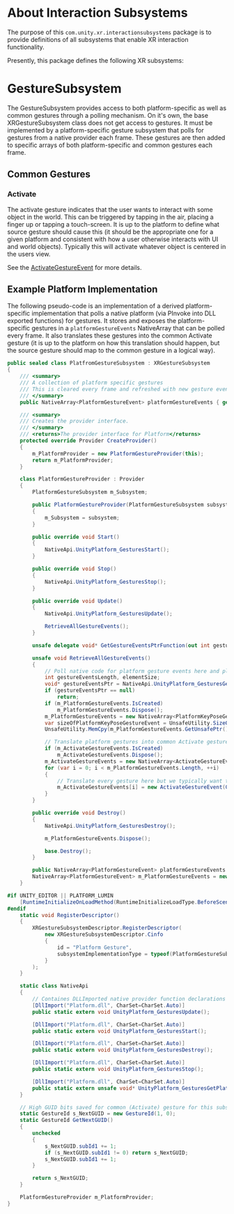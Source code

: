 # About Interaction Subsystems

The purpose of this `com.unity.xr.interactionsubsystems` package is to provide definitions of all subsystems that enable XR interaction functionality.

Presently, this package defines the following XR subsystems:

# GestureSubsystem

The GestureSubsystem provides access to both platform-specific as well as common gestures through a polling mechanism.  On it's own, the base XRGestureSubsystem class does not get access to gestures.  It must be implemented by a platform-specific gesture subsystem that polls for gestures from a native provider each frame.  These gestures are then added to specific arrays of both platform-specific and common gestures each frame.

## Common Gestures

### Activate

The activate gesture indicates that the user wants to interact with some object in the world.  This can be triggered by tapping in the air, placing a finger up or tapping a touch-screen.  It is up to the platform to define what source gesture should cause this (it should be the appropriate one for a given platform and consistent with how a user otherwise interacts with UI and world objects).  Typically this will activate whatever object is centered in the users view.

See the [ActivateGestureEvent](/Runtime/GestureSubsystem/Gestures/ActivateGestureEvent.cs) for more details.

## Example Platform Implementation

The following pseudo-code is an implementation of a derived platform-specific implementation that polls a native platform (via PInvoke into DLL exported functions) for gestures.  It stores and exposes the platform-specific gestures in a `platformGestureEvents` NativeArray that can be polled every frame.  It also translates these gestures into the common Activate gesture (it is up to the platform on how this translation should happen, but the source gesture should map to the common gesture in a logical way).

```csharp
public sealed class PlatfromGestureSubsystem : XRGestureSubsystem
{
    /// <summary>
    /// A collection of platform specific gestures
    /// This is cleared every frame and refreshed with new gesture events.
    /// </summary>
    public NativeArray<PlatformGestureEvent> platformGestureEvents { get { return m_PlatformProvider.platformGestureEvents; } }

    /// <summary>
    /// Creates the provider interface.
    /// </summary>
    /// <returns>The provider interface for Platform</returns>
    protected override Provider CreateProvider()
    {
        m_PlatformProvider = new PlatformGestureProvider(this);
        return m_PlatformProvider;
    }

    class PlatformGestureProvider : Provider
    {
        PlatformGestureSubsystem m_Subsystem;

        public PlatformGestureProvider(PlatformGestureSubsystem subsystem)
        {
            m_Subsystem = subsystem;
        }

        public override void Start()
        {
            NativeApi.UnityPlatform_GesturesStart();
        }

        public override void Stop()
        {
            NativeApi.UnityPlatform_GesturesStop();
        }

        public override void Update()
        {
            NativeApi.UnityPlatform_GesturesUpdate();

            RetrieveAllGestureEvents();
        }

        unsafe delegate void* GetGestureEventsPtrFunction(out int gesturesLength, out int elementSize);

        unsafe void RetrieveAllGestureEvents()
        {
            // Poll native code for platform gesture events here and place into NativeArray
            int gestureEventsLength, elementSize;
            void* gestureEventsPtr = NativeApi.UnityPlatform_GesturesGetGestureEventsPtr(out gestureEventsLength, out elementSize);
            if (gestureEventsPtr == null)
                return;
            if (m_PlatformGestureEvents.IsCreated)
                m_PlatformGestureEvents.Dispose();
            m_PlatformGestureEvents = new NativeArray<PlatformKeyPoseGestureEvent>(gestureEventsLength, Allocator.Persistent);
            var sizeOfPlatformKeyPoseGestureEvent = UnsafeUtility.SizeOf<PlatformKeyPoseGestureEvent>();
            UnsafeUtility.MemCpy(m_PlatformGestureEvents.GetUnsafePtr(), gestureEventsPtr, elementSize * gestureEventsLength);

            // Translate platform gestures into common Activate gestures
            if (m_ActivateGestureEvents.IsCreated)
                m_ActivateGestureEvents.Dispose();
            m_ActivateGestureEvents = new NativeArray<ActivateGestureEvent>(activateGestureEventCount, Allocator.Persistent);
            for (var i = 0; i < m_PlatformGestureEvents.Length, ++i)
            {
                // Translate every gesture here but we typically want to filter on specific gestures
                m_ActivateGestureEvents[i] = new ActivateGestureEvent(GetNextGUID(), gestureEvent.state);
            }
        }

        public override void Destroy()
        {
            NativeApi.UnityPlatform_GesturesDestroy();

            m_PlatformGestureEvents.Dispose();

            base.Destroy();
        }

        public NativeArray<PlatformGestureEvent> platformGestureEvents { get { return m_PlatformGestureEvents; } }
        NativeArray<PlatformGestureEvent> m_PlatformGestureEvents = new NativeArray<PlatformGestureEvent>(0, Allocator.Persistent);
    }

#if UNITY_EDITOR || PLATFORM_LUMIN
    [RuntimeInitializeOnLoadMethod(RuntimeInitializeLoadType.BeforeSceneLoad)]
#endif
    static void RegisterDescriptor()
    {
        XRGestureSubsystemDescriptor.RegisterDescriptor(
            new XRGestureSubsystemDescriptor.Cinfo
            {
                id = "Platform Gesture",
                subsystemImplementationType = typeof(PlatformGestureSubsystem)
            }
        );
    }

    static class NativeApi
    {
        // Containes DLLImported native provider function declarations
        [DllImport("Platform.dll", CharSet=CharSet.Auto)]
        public static extern void UnityPlatform_GesturesUpdate();

        [DllImport("Platform.dll", CharSet=CharSet.Auto)]
        public static extern void UnityPlatform_GesturesStart();

        [DllImport("Platform.dll", CharSet=CharSet.Auto)]
        public static extern void UnityPlatform_GesturesDestroy();

        [DllImport("Platform.dll", CharSet=CharSet.Auto)]
        public static extern void UnityPlatform_GesturesStop();

        [DllImport("Platform.dll", CharSet=CharSet.Auto)]
        public static extern unsafe void* UnityPlatform_GesturesGetPlatformGestureEventsPtr(out int gesturesLength, out int elementSize);
    }

    // High GUID bits saved for common (Activate) gesture for this subsystem
    static GestureId s_NextGUID = new GestureId(1, 0);
    static GestureId GetNextGUID()
    {
        unchecked
        {
            s_NextGUID.subId1 += 1;
            if (s_NextGUID.subId1 != 0) return s_NextGUID;
            s_NextGUID.subId1 += 1;
        }

        return s_NextGUID;
    }

    PlatformGestureProvider m_PlatformProvider;
}
```
